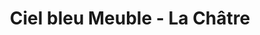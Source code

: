 ---
title: "Ciel bleu Meuble - La Châtre"
url: /la-chatre/ciel-bleu-meuble-la-chatre/
shop: Möbel
---